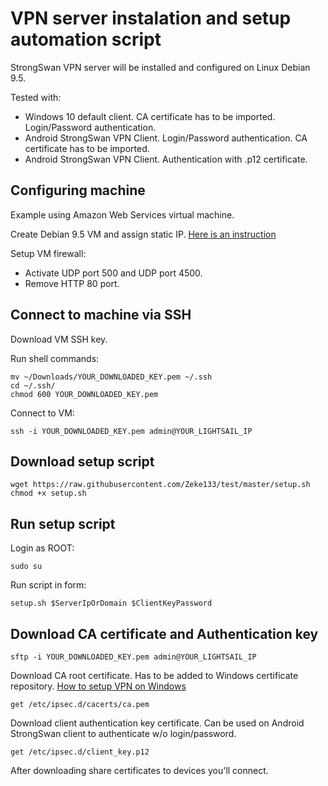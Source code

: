 # VPN server instalation and setup automation script

StrongSwan VPN server will be installed and configured on Linux Debian 9.5.

Tested with:
- Windows 10 default client. CA certificate has to be imported. Login/Password authentication.
- Android StrongSwan VPN Client. Login/Password authentication. CA certificate has to be imported.
- Android StrongSwan VPN Client. Authentication with .p12 certificate.

## Configuring machine
Example using Amazon Web Services virtual machine.

Create Debian 9.5 VM and assign static IP.
[Here is an instruction](https://vc.ru/dev/66942-sozdaem-svoy-vpn-server-poshagovaya-instrukciya)

Setup VM firewall:
- Activate UDP port 500 and UDP port 4500.
- Remove HTTP 80 port.

## Connect to machine via SSH
Download VM SSH key.

Run shell commands:

    mv ~/Downloads/YOUR_DOWNLOADED_KEY.pem ~/.ssh
    cd ~/.ssh/
    chmod 600 YOUR_DOWNLOADED_KEY.pem

Connect to VM:

    ssh -i YOUR_DOWNLOADED_KEY.pem admin@YOUR_LIGHTSAIL_IP

## Download setup script

    wget https://raw.githubusercontent.com/Zeke133/test/master/setup.sh
    chmod +x setup.sh

## Run setup script
Login as ROOT:

    sudo su

Run script in form:

    setup.sh $ServerIpOrDomain $ClientKeyPassword

## Download CA certificate and Authentication key

    sftp -i YOUR_DOWNLOADED_KEY.pem admin@YOUR_LIGHTSAIL_IP

Download CA root certificate. Has to be added to Windows certificate repository.
[How to setup VPN on Windows](https://wiki.strongswan.org/projects/strongswan/wiki/Win7Certs)

    get /etc/ipsec.d/cacerts/ca.pem

Download client authentication key certificate. Can be used on Android StrongSwan client to authenticate w/o login/password.

    get /etc/ipsec.d/client_key.p12

After downloading share certificates to devices you'll connect.
